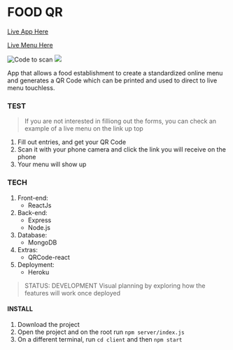 # FOOD QR

[Live App Here](https://food-qr.herokuapp.com/)

[Live Menu Here](https://food-qr.herokuapp.com/restaurants/62c237a57755faca5964cf0a)

![Code to scan](code.png)
<img src=".client/assets/code.png"/>

App that allows a food establishment to create a standardized online menu and generates a QR Code which can be printed and used to direct to live menu touchless.

### TEST

> If you are not interested in filliong out the forms, you can check an example of a live menu on the link up top

1. Fill out entries, and get your QR Code
2. Scan it with your phone camera and click the link you will receive on the phone
3. Your menu will show up

### TECH

1. Front-end:
   - ReactJs
2. Back-end:
   - Express
   - Node.js
3. Database:
   - MongoDB
4. Extras:
   - QRCode-react
5. Deployment:
   - Heroku

> STATUS: DEVELOPMENT
> Visual planning by exploring how the features will work once deployed

#### INSTALL

1. Download the project
2. Open the project and on the root run `npm server/index.js`
3. On a different terminal, run `cd client` and then `npm start`

